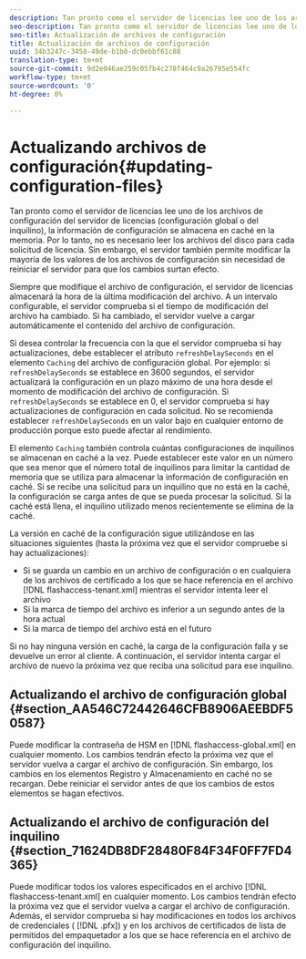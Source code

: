 ```yaml
---
description: Tan pronto como el servidor de licencias lee uno de los archivos de configuración del servidor de licencias (configuración global o del inquilino), la información de configuración se almacena en caché en la memoria. Por lo tanto, no es necesario leer los archivos del disco para cada solicitud de licencia. Sin embargo, el servidor también permite modificar la mayoría de los valores de los archivos de configuración sin necesidad de reiniciar el servidor para que los cambios surtan efecto.
seo-description: Tan pronto como el servidor de licencias lee uno de los archivos de configuración del servidor de licencias (configuración global o del inquilino), la información de configuración se almacena en caché en la memoria. Por lo tanto, no es necesario leer los archivos del disco para cada solicitud de licencia. Sin embargo, el servidor también permite modificar la mayoría de los valores de los archivos de configuración sin necesidad de reiniciar el servidor para que los cambios surtan efecto.
seo-title: Actualización de archivos de configuración
title: Actualización de archivos de configuración
uuid: 34b3247c-3458-49de-b1b0-dc0ebbf61c88
translation-type: tm+mt
source-git-commit: 9d2e046ae259c05fb4c278f464c9a26795e554fc
workflow-type: tm+mt
source-wordcount: '0'
ht-degree: 0%

---
```



# Actualizando archivos de configuración{#updating-configuration-files}

Tan pronto como el servidor de licencias lee uno de los archivos de configuración del servidor de licencias (configuración global o del inquilino), la información de configuración se almacena en caché en la memoria. Por lo tanto, no es necesario leer los archivos del disco para cada solicitud de licencia. Sin embargo, el servidor también permite modificar la mayoría de los valores de los archivos de configuración sin necesidad de reiniciar el servidor para que los cambios surtan efecto.

Siempre que modifique el archivo de configuración, el servidor de licencias almacenará la hora de la última modificación del archivo. A un intervalo configurable, el servidor comprueba si el tiempo de modificación del archivo ha cambiado. Si ha cambiado, el servidor vuelve a cargar automáticamente el contenido del archivo de configuración.

Si desea controlar la frecuencia con la que el servidor comprueba si hay actualizaciones, debe establecer el atributo `refreshDelaySeconds` en el elemento `Caching` del archivo de configuración global. Por ejemplo: si `refreshDelaySeconds` se establece en 3600 segundos, el servidor actualizará la configuración en un plazo máximo de una hora desde el momento de modificación del archivo de configuración. Si `refreshDelaySeconds` se establece en 0, el servidor comprueba si hay actualizaciones de configuración en cada solicitud. No se recomienda establecer `refreshDelaySeconds` en un valor bajo en cualquier entorno de producción porque esto puede afectar al rendimiento.

El elemento `Caching` también controla cuántas configuraciones de inquilinos se almacenan en caché a la vez. Puede establecer este valor en un número que sea menor que el número total de inquilinos para limitar la cantidad de memoria que se utiliza para almacenar la información de configuración en caché. Si se recibe una solicitud para un inquilino que no está en la caché, la configuración se carga antes de que se pueda procesar la solicitud. Si la caché está llena, el inquilino utilizado menos recientemente se elimina de la caché.

La versión en caché de la configuración sigue utilizándose en las situaciones siguientes (hasta la próxima vez que el servidor compruebe si hay actualizaciones):

* Si se guarda un cambio en un archivo de configuración o en cualquiera de los archivos de certificado a los que se hace referencia en el archivo [!DNL flashaccess-tenant.xml] mientras el servidor intenta leer el archivo
* Si la marca de tiempo del archivo es inferior a un segundo antes de la hora actual
* Si la marca de tiempo del archivo está en el futuro

Si no hay ninguna versión en caché, la carga de la configuración falla y se devuelve un error al cliente. A continuación, el servidor intenta cargar el archivo de nuevo la próxima vez que reciba una solicitud para ese inquilino.

## Actualizando el archivo de configuración global {#section_AA546C72442646CFB8906AEEBDF50587}

Puede modificar la contraseña de HSM en [!DNL flashaccess-global.xml] en cualquier momento. Los cambios tendrán efecto la próxima vez que el servidor vuelva a cargar el archivo de configuración. Sin embargo, los cambios en los elementos Registro y Almacenamiento en caché no se recargan. Debe reiniciar el servidor antes de que los cambios de estos elementos se hagan efectivos.

## Actualizando el archivo de configuración del inquilino {#section_71624DB8DF28480F84F34F0FF7FD4365}

Puede modificar todos los valores especificados en el archivo [!DNL flashaccess-tenant.xml] en cualquier momento. Los cambios tendrán efecto la próxima vez que el servidor vuelva a cargar el archivo de configuración. Además, el servidor comprueba si hay modificaciones en todos los archivos de credenciales ( [!DNL .pfx]) y en los archivos de certificados de lista de permitidos del empaquetador a los que se hace referencia en el archivo de configuración del inquilino.
